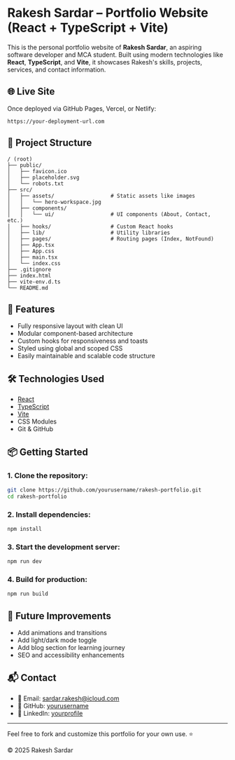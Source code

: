 # Rakesh Sardar – Portfolio Website (React + TypeScript + Vite)

This is the personal portfolio website of **Rakesh Sardar**, an aspiring software developer and MCA student. Built using modern technologies like **React**, **TypeScript**, and **Vite**, it showcases Rakesh's skills, projects, services, and contact information.

## 🌐 Live Site
Once deployed via GitHub Pages, Vercel, or Netlify:
```
https://your-deployment-url.com
```

## 📁 Project Structure
```
/ (root)
├── public/
│   ├── favicon.ico
│   ├── placeholder.svg
│   └── robots.txt
├── src/
│   ├── assets/                  # Static assets like images
│   │   └── hero-workspace.jpg
│   ├── components/
│   │   └── ui/                  # UI components (About, Contact, etc.)
│   ├── hooks/                   # Custom React hooks
│   ├── lib/                     # Utility libraries
│   ├── pages/                   # Routing pages (Index, NotFound)
│   ├── App.tsx
│   ├── App.css
│   ├── main.tsx
│   └── index.css
├── .gitignore
├── index.html
├── vite-env.d.ts
└── README.md
```

## 🚀 Features
- Fully responsive layout with clean UI
- Modular component-based architecture
- Custom hooks for responsiveness and toasts
- Styled using global and scoped CSS
- Easily maintainable and scalable code structure

## 🛠 Technologies Used
- [React](https://reactjs.org/)
- [TypeScript](https://www.typescriptlang.org/)
- [Vite](https://vitejs.dev/)
- CSS Modules
- Git & GitHub

## 📦 Getting Started
### 1. Clone the repository:
```bash
git clone https://github.com/yourusername/rakesh-portfolio.git
cd rakesh-portfolio
```

### 2. Install dependencies:
```bash
npm install
```

### 3. Start the development server:
```bash
npm run dev
```

### 4. Build for production:
```bash
npm run build
```

## 🌱 Future Improvements
- Add animations and transitions
- Add light/dark mode toggle
- Add blog section for learning journey
- SEO and accessibility enhancements

## 📬 Contact
- 📧 Email: sardar.rakesh@icloud.com
- 🔗 GitHub: [yourusername](https://github.com/yourusername)
- 💼 LinkedIn: [yourprofile](https://linkedin.com/in/yourprofile)

---

Feel free to fork and customize this portfolio for your own use. ⭐

&copy; 2025 Rakesh Sardar